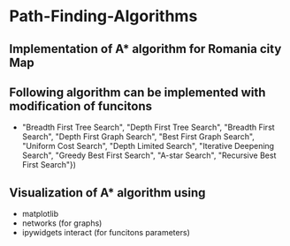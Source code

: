 # Path-Finding-Algorithms
## Implementation of A* algorithm for Romania city Map 
## Following algorithm can be implemented with modification of funcitons 
-  "Breadth First Tree Search",
   "Depth First Tree Search",
   "Breadth First Search",
   "Depth First Graph Search",
   "Best First Graph Search",
   "Uniform Cost Search",
   "Depth Limited Search",
   "Iterative Deepening Search",
   "Greedy Best First Search",
   "A-star Search",
   "Recursive Best First Search"})
   
## Visualization of A* algorithm using 
- matplotlib
- networks (for graphs)
- ipywidgets interact (for funcitons parameters)
